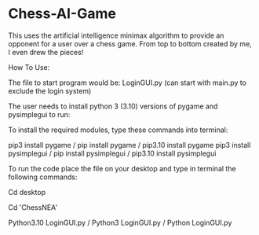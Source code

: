 # Chess-AI-Game
This uses the artificial intelligence minimax algorithm to provide an opponent for a user over a chess game. From top to bottom created by me, I even drew the pieces!

How To Use:

The file to start program would be: LoginGUI.py (can start with main.py to exclude the login system)

The user needs to install python 3 (3.10) versions of pygame and pysimplegui to run:

To install the required modules, type these commands into terminal:

pip3 install pygame / pip install pygame / pip3.10 install pygame
pip3 install pysimplegui / pip install pysimplegui / pip3.10 install pysimplegui

To run the code place the file on your desktop and type in terminal the following commands:

Cd desktop

Cd 'ChessNEA'

Python3.10 LoginGUI.py / Python3 LoginGUI.py / Python LoginGUI.py 
